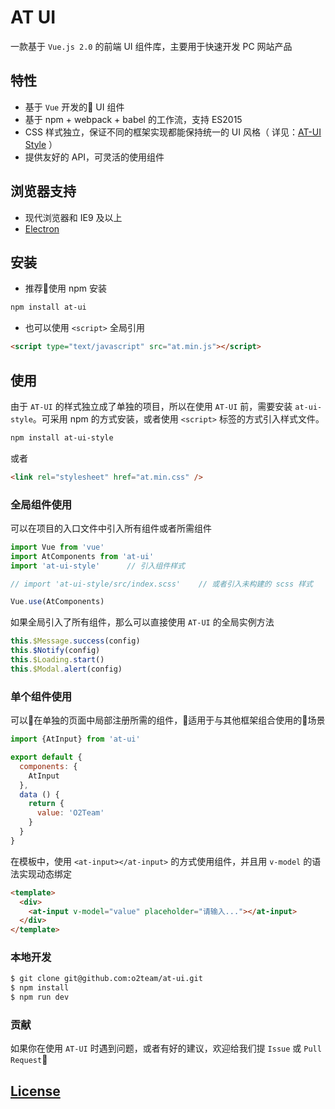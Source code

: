 # AT UI

一款基于 `Vue.js 2.0` 的前端 UI 组件库，主要用于快速开发 PC 网站产品

## 特性

- 基于 `Vue` 开发的 UI 组件
- 基于 npm + webpack + babel 的工作流，支持 ES2015
- CSS 样式独立，保证不同的框架实现都能保持统一的 UI 风格（ 详见：[AT-UI Style](https://github.com/o2team/at-ui-style) ）
- 提供友好的 API，可灵活的使用组件

## 浏览器支持

- 现代浏览器和 IE9 及以上
- [Electron](http://electron.atom.io/)

## 安装

- 推荐使用 npm 安装

```bash
npm install at-ui
```
- 也可以使用 `<script>` 全局引用

```html
<script type="text/javascript" src="at.min.js"></script>
```

## 使用

由于 `AT-UI` 的样式独立成了单独的项目，所以在使用 `AT-UI` 前，需要安装 `at-ui-style`。可采用 npm 的方式安装，或者使用 `<script>` 标签的方式引入样式文件。

```bash
npm install at-ui-style
```

或者

```html
<link rel="stylesheet" href="at.min.css" />
```

### 全局组件使用

可以在项目的入口文件中引入所有组件或者所需组件

```js
import Vue from 'vue'
import AtComponents from 'at-ui'
import 'at-ui-style'      // 引入组件样式

// import 'at-ui-style/src/index.scss'    // 或者引入未构建的 scss 样式

Vue.use(AtComponents)
```

如果全局引入了所有组件，那么可以直接使用 `AT-UI` 的全局实例方法

```js
this.$Message.success(config)
this.$Notify(config)
this.$Loading.start()
this.$Modal.alert(config)
```

### 单个组件使用

可以在单独的页面中局部注册所需的组件，适用于与其他框架组合使用的场景

```js
import {AtInput} from 'at-ui'

export default {
  components: {
    AtInput
  },
  data () {
    return {
      value: 'O2Team'
    }
  }
}
```

在模板中，使用 `<at-input></at-input>` 的方式使用组件，并且用 `v-model` 的语法实现动态绑定

```html
<template>
  <div>
    <at-input v-model="value" placeholder="请输入..."></at-input>
  </div>
</template>
```

### 本地开发

```bash
$ git clone git@github.com:o2team/at-ui.git
$ npm install
$ npm run dev
```

### 贡献

如果你在使用 `AT-UI` 时遇到问题，或者有好的建议，欢迎给我们提 `Issue` 或 `Pull Request`

## [License](LICENSE)
